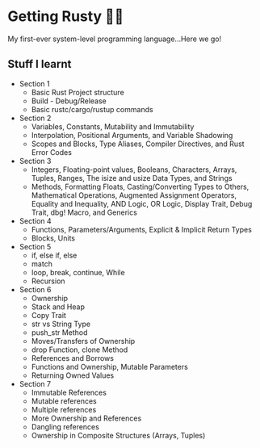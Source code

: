 # Getting Rusty 🧓🏻

My first-ever system-level programming language...Here we go!

## Stuff I learnt
<ul>
  <li>Section 1
    <ul>
      <li>Basic Rust Project structure</li>
      <li>Build - Debug/Release</li>
      <li>Basic rustc/cargo/rustup commands</li>
    </ul>
  </li>
  <li>Section 2
    <ul>
      <li>Variables, Constants, Mutability and Immutability</li>
      <li>Interpolation, Positional Arguments, and Variable Shadowing</li>
      <li>Scopes and Blocks, Type Aliases, Compiler Directives, and Rust Error Codes</li>
    </ul>
  </li>
  <li>Section 3
    <ul>
      <li>Integers, Floating-point values, Booleans, Characters, Arrays, Tuples, Ranges, The isize and usize Data Types, and Strings</li>
      <li>Methods, Formatting Floats, Casting/Converting Types to Others, Mathematical Operations, Augmented Assignment Operators, Equality and Inequality, AND Logic, OR Logic, Display Trait, Debug Trait, dbg! Macro, and Generics</li>
    </ul>
  </li>
  <li>Section 4
    <ul>
      <li>Functions, Parameters/Arguments, Explicit & Implicit Return Types</li>
      <li>Blocks, Units</li>
    </ul>
  </li>
  <li>Section 5
    <ul>
      <li>if, else if, else</li>
      <li>match</li>
      <li>loop, break, continue, While</li>
      <li>Recursion</li>
    </ul>
  </li>
  <li>Section 6
    <ul>
      <li>Ownership</li>
      <li>Stack and Heap</li>
      <li>Copy Trait</li>
      <li>str vs String Type</li>
      <li>push_str Method</li>
      <li>Moves/Transfers of Ownership</li>
      <li>drop Function, clone Method</li>
      <li>References and Borrows</li>
      <li>Functions and Ownership, Mutable Parameters</li>
      <li>Returning Owned Values</li>
    </ul>
  </li>
  <li>Section 7
    <ul>
      <li>Immutable References</li>
      <li>Mutable references</li>
      <li>Multiple references</li>
      <li>More Ownership and References</li>
      <li>Dangling references</li>
      <li>Ownership in Composite Structures (Arrays, Tuples)</li>
    </ul>
  </li>
</ul>












